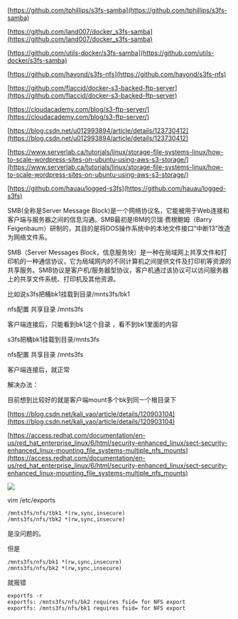 [https://github.com/tphillips/s3fs-samba](https://github.com/tphillips/s3fs-samba)

[https://github.com/land007/docker_s3fs-samba](https://github.com/land007/docker_s3fs-samba)

[https://github.com/utils-docker/s3fs-samba](https://github.com/utils-docker/s3fs-samba)

[https://github.com/hayond/s3fs-nfs](https://github.com/hayond/s3fs-nfs)

[https://github.com/flaccid/docker-s3-backed-ftp-server](https://github.com/flaccid/docker-s3-backed-ftp-server)

[https://cloudacademy.com/blog/s3-ftp-server/](https://cloudacademy.com/blog/s3-ftp-server/)  

[https://blog.csdn.net/u012993894/article/details/123730412](https://blog.csdn.net/u012993894/article/details/123730412)

[https://www.serverlab.ca/tutorials/linux/storage-file-systems-linux/how-to-scale-wordpress-sites-on-ubuntu-using-aws-s3-storage/](https://www.serverlab.ca/tutorials/linux/storage-file-systems-linux/how-to-scale-wordpress-sites-on-ubuntu-using-aws-s3-storage/)

[https://github.com/hauau/logged-s3fs](https://github.com/hauau/logged-s3fs)

SMB(全称是Server Message Block)是一个网络协议名，它能被用于Web连接和客户端与服务器之间的信息沟通。SMB最初是IBM的贝瑞·费根鲍姆（Barry Feigenbaum）研制的，其目的是将DOS操作系统中的本地文件接口“中断13”改造为网络文件系。

SMB（Server Messages Block，信息服务块）是一种在局域网上共享文件和打印机的一种通信协议，它为局域网内的不同计算机之间提供文件及打印机等资源的共享服务。SMB协议是客户机/服务器型协议，客户机通过该协议可以访问服务器上的共享文件系统、打印机及其他资源。

比如说s3fs把桶bk1挂载到目录/mnts3fs/bk1

nfs配置 共享目录 /mnts3fs 

客户端连接后，只能看到bk1这个目录 ，看不到bk1里面的内容

s3fs把桶bk1挂载到目录/mnts3fs

nfs配置 共享目录 /mnts3fs 

客户端连接后，就正常

解决办法：

目前想到比较好的就是客户端mount多个bk到同一个根目录下

[https://blog.csdn.net/kali_yao/article/details/120903104](https://blog.csdn.net/kali_yao/article/details/120903104)

[https://access.redhat.com/documentation/en-us/red_hat_enterprise_linux/6/html/security-enhanced_linux/sect-security-enhanced_linux-mounting_file_systems-multiple_nfs_mounts](https://access.redhat.com/documentation/en-us/red_hat_enterprise_linux/6/html/security-enhanced_linux/sect-security-enhanced_linux-mounting_file_systems-multiple_nfs_mounts)

![](https://gitee.com/hxc8/images6/raw/master/img/202407190002355.jpg)

vim /etc/exports

```
/mnts3fs/nfs/tbk1 *(rw,sync,insecure)
/mnts3fs/nfs/tbk2 *(rw,sync,insecure)
```

是没问题的。

但是

```
/mnts3fs/nfs/bk1 *(rw,sync,insecure)
/mnts3fs/nfs/bk2 *(rw,sync,insecure)
```

就报错

```
exportfs -r
exportfs: /mnts3fs/nfs/bk2 requires fsid= for NFS export
exportfs: /mnts3fs/nfs/bk1 requires fsid= for NFS export
```